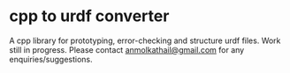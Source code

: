 # cpp to urdf converter

A cpp library for prototyping, error-checking and structure urdf files.
Work still in progress. Please contact anmolkathail@gmail.com for any enquiries/suggestions.
